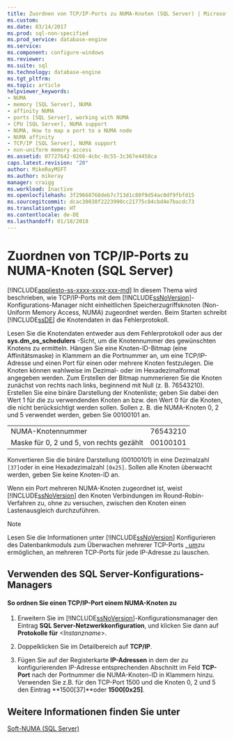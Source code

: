 ```yaml
---
title: Zuordnen von TCP/IP-Ports zu NUMA-Knoten (SQL Server) | Microsoft-Dokumentation
ms.custom: 
ms.date: 03/14/2017
ms.prod: sql-non-specified
ms.prod_service: database-engine
ms.service: 
ms.component: configure-windows
ms.reviewer: 
ms.suite: sql
ms.technology: database-engine
ms.tgt_pltfrm: 
ms.topic: article
helpviewer_keywords:
- NUMA
- memory [SQL Server], NUMA
- affinity NUMA
- ports [SQL Server], working with NUMA
- CPU [SQL Server], NUMA support
- NUMA, How to map a port to a NUMA node
- NUMA affinity
- TCP/IP [SQL Server], NUMA support
- non-uniform memory access
ms.assetid: 07727642-0266-4cbc-8c55-3c367e4458ca
caps.latest.revision: "20"
author: MikeRayMSFT
ms.author: mikeray
manager: craigg
ms.workload: Inactive
ms.openlocfilehash: 3f29668768deb7c713d1c80f9d54ac0df9fbfd15
ms.sourcegitcommit: dcac30038f2223990cc21775c84cbd4e7bacdc73
ms.translationtype: HT
ms.contentlocale: de-DE
ms.lasthandoff: 01/18/2018
---
```

# <a name="map-tcp-ip-ports-to-numa-nodes-sql-server"></a>Zuordnen von TCP/IP-Ports zu NUMA-Knoten (SQL Server)
[!INCLUDE[appliesto-ss-xxxx-xxxx-xxx-md](../../includes/appliesto-ss-xxxx-xxxx-xxx-md.md)] In diesem Thema wird beschrieben, wie TCP/IP-Ports mit dem [!INCLUDE[ssNoVersion](../../includes/ssnoversion-md.md)]-Konfigurations-Manager nicht einheitlichen Speicherzugriffsknoten (Non-Uniform Memory Access, NUMA) zugeordnet werden. Beim Starten schreibt [!INCLUDE[ssDE](../../includes/ssde-md.md)] die Knotendaten in das Fehlerprotokoll.  
  
 Lesen Sie die Knotendaten entweder aus dem Fehlerprotokoll oder aus der **sys.dm_os_schedulers** -Sicht, um die Knotennummer des gewünschten Knotens zu ermitteln. Hängen Sie eine Knoten-ID-Bitmap (eine Affinitätsmaske) in Klammern an die Portnummer an, um eine TCP/IP-Adresse und einen Port für einen oder mehrere Knoten festzulegen. Die Knoten können wahlweise im Dezimal- oder im Hexadezimalformat angegeben werden. Zum Erstellen der Bitmap nummerieren Sie die Knoten zunächst von rechts nach links, beginnend mit Null (z. B. 76543210). Erstellen Sie eine binäre Darstellung der Knotenliste; geben Sie dabei den Wert 1 für die zu verwendenden Knoten an bzw. den Wert 0 für die Knoten, die nicht berücksichtigt werden sollen. Sollen z. B. die NUMA-Knoten 0, 2 und 5 verwendet werden, geben Sie 00100101 an.  
  
|||  
|-|-|  
|NUMA-Knotennummer|76543210|  
|Maske für 0, 2 und 5, von rechts gezählt|00100101|  
  
 Konvertieren Sie die binäre Darstellung (00100101) in eine Dezimalzahl `[37]`oder in eine Hexadezimalzahl `[0x25]`. Sollen alle Knoten überwacht werden, geben Sie keine Knoten-ID an.  
  
 Wenn ein Port mehreren NUMA-Knoten zugeordnet ist, weist [!INCLUDE[ssNoVersion](../../includes/ssnoversion-md.md)] den Knoten Verbindungen im Round-Robin-Verfahren zu, ohne zu versuchen, zwischen den Knoten einen Lastenausgleich durchzuführen.  
  
> [!NOTE]  
>  Lesen Sie die Informationen unter [!INCLUDE[ssNoVersion](../../includes/ssnoversion-md.md)] Konfigurieren des Datenbankmoduls zum Überwachen mehrerer TCP-Ports [, um](../../database-engine/configure-windows/configure-the-database-engine-to-listen-on-multiple-tcp-ports.md)zu ermöglichen, an mehreren TCP-Ports für jede IP-Adresse zu lauschen.  
  
##  <a name="SSMSProcedure"></a> Verwenden des SQL Server-Konfigurations-Managers  
  
#### <a name="to-map-a-tcpip-port-to-a-numa-node"></a>So ordnen Sie einen TCP/IP-Port einem NUMA-Knoten zu  
  
1.  Erweitern Sie im [!INCLUDE[ssNoVersion](../../includes/ssnoversion-md.md)]-Konfigurationsmanager den Eintrag **SQL Server-Netzwerkkonfiguration**, und klicken Sie dann auf **Protokolle für** *\<Instanzname>*.  
  
2.  Doppelklicken Sie im Detailbereich auf **TCP/IP**.  
  
3.  Fügen Sie auf der Registerkarte **IP-Adressen** in dem der zu konfigurierenden IP-Adresse entsprechenden Abschnitt im Feld **TCP-Port** nach der Portnummer die NUMA-Knoten-ID in Klammern hinzu. Verwenden Sie z.B. für den TCP-Port 1500 und die Knoten 0, 2 und 5 den Eintrag **1500[37]**oder **1500[0x25]**.  
  
## <a name="see-also"></a>Weitere Informationen finden Sie unter  
 [Soft-NUMA &#40;SQL Server&#41;](../../database-engine/configure-windows/soft-numa-sql-server.md)  
  
  
